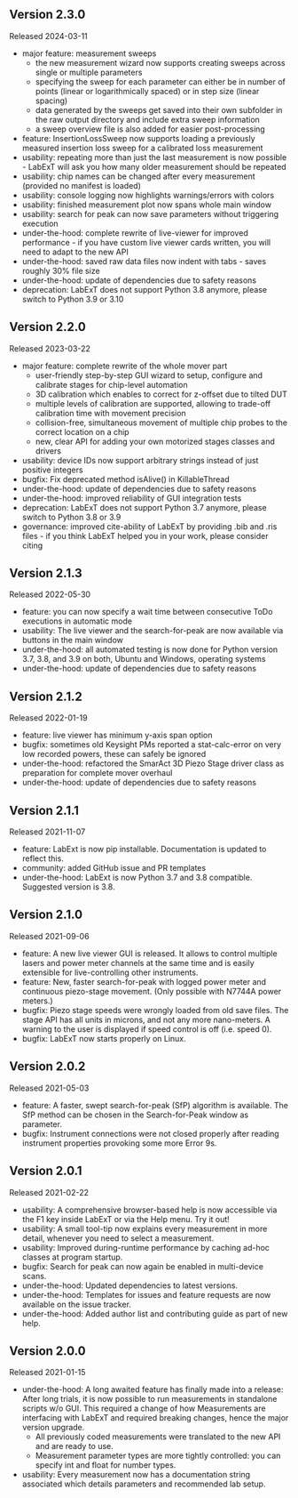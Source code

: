 ## Version 2.3.0
Released 2024-03-11

* major feature: measurement sweeps
  * the new measurement wizard now supports creating sweeps across single or multiple parameters
  * specifying the sweep for each parameter can either be in number of points (linear or logarithmically spaced) or in step size (linear spacing)
  * data generated by the sweeps get saved into their own subfolder in the raw output directory and include extra sweep information
  * a sweep overview file is also added for easier post-processing
* feature: InsertionLossSweep now supports loading a previously measured insertion loss sweep for a calibrated loss measurement
* usability: repeating more than just the last measurement is now possible - LabExT will ask you how many older measurement should be repeated
* usability: chip names can be changed after every measurement (provided no manifest is loaded)
* usability: console logging now highlights warnings/errors with colors
* usability: finished measurement plot now spans whole main window
* usability: search for peak can now save parameters without triggering execution
* under-the-hood: complete rewrite of live-viewer for improved performance - if you have custom live viewer cards written, you will need to adapt to the new API
* under-the-hood: saved raw data files now indent with tabs - saves roughly 30% file size
* under-the-hood: update of dependencies due to safety reasons
* deprecation: LabExT does not support Python 3.8 anymore, please switch to Python 3.9 or 3.10

## Version 2.2.0
Released 2023-03-22

* major feature: complete rewrite of the whole mover part
  * user-friendly step-by-step GUI wizard to setup, configure and calibrate stages for chip-level automation
  * 3D calibration which enables to correct for z-offset due to tilted DUT
  * multiple levels of calibration are supported, allowing to trade-off calibration time with movement precision
  * collision-free, simultaneous movement of multiple chip probes to the correct location on a chip 
  * new, clear API for adding your own motorized stages classes and drivers
* usability: device IDs now support arbitrary strings instead of just positive integers
* bugfix: Fix deprecated method isAlive() in KillableThread
* under-the-hood: update of dependencies due to safety reasons
* under-the-hood: improved reliability of GUI integration tests
* deprecation: LabExT does not support Python 3.7 anymore, please switch to Python 3.8 or 3.9
* governance: improved cite-ability of LabExT by providing .bib and .ris files - if you think LabExT helped you in your work, please consider citing

## Version 2.1.3
Released 2022-05-30

* feature: you can now specify a wait time between consecutive ToDo executions in automatic mode
* usability: The live viewer and the search-for-peak are now available via buttons in the main window
* under-the-hood: all automated testing is now done for Python version 3.7, 3.8, and 3.9 on both, Ubuntu and Windows, operating systems
* under-the-hood: update of dependencies due to safety reasons

## Version 2.1.2
Released 2022-01-19

* feature: live viewer has minimum y-axis span option
* bugfix: sometimes old Keysight PMs reported a stat-calc-error on very low recorded powers, these can safely be ignored
* under-the-hood: refactored the SmarAct 3D Piezo Stage driver class as preparation for complete mover overhaul
* under-the-hood: update of dependencies due to safety reasons

## Version 2.1.1
Released 2021-11-07

* feature: LabExt is now pip installable. Documentation is updated to reflect this.
* community: added GitHub issue and PR templates
* under-the-hood: LabExt is now Python 3.7 and 3.8 compatible. Suggested version is 3.8.

## Version 2.1.0
Released 2021-09-06

* feature: A new live viewer GUI is released. It allows to control multiple lasers and power meter channels at the same time and is easily extensible for live-controlling other instruments.
* feature: New, faster search-for-peak with logged power meter and continuous piezo-stage movement. (Only possible with N7744A power meters.)
* bugfix: Piezo stage speeds were wrongly loaded from old save files. The stage API has all units in microns, and not any more nano-meters. A warning to the user is displayed if speed control is off (i.e. speed 0).
* bugfix: LabExT now starts properly on Linux.

## Version 2.0.2
Released 2021-05-03

* feature: A faster, swept search-for-peak (SfP) algorithm is available. The SfP method can be chosen in the Search-for-Peak window as parameter.
* bugfix: Instrument connections were not closed properly after reading instrument properties provoking some more Error 9s.

## Version 2.0.1
Released 2021-02-22

* usability: A comprehensive browser-based help is now accessible via the F1 key inside LabExT or via the Help menu. Try it out!
* usability: A small tool-tip now explains every measurement in more detail, whenever you need to select a measurement.
* usability: Improved during-runtime performance by caching ad-hoc classes at program startup.
* bugfix: Search for peak can now again be enabled in multi-device scans.
* under-the-hood: Updated dependencies to latest versions.
* under-the-hood: Templates for issues and feature requests are now available on the issue tracker.
* under-the-hood: Added author list and contributing guide as part of new help.

## Version 2.0.0
Released 2021-01-15

* under-the-hood: A long awaited feature has finally made into a release: After long trials, it is now possible to run measurements in standalone scripts w/o GUI. This required a change of how Measurements are interfacing with LabExT and required breaking changes, hence the major version upgrade.
  * All previously coded measurements were translated to the new API and are ready to use.
  * Measurement parameter types are more tightly controlled: you can specify int and float for number types.
* usability: Every measurement now has a documentation string associated which details parameters and recommended lab setup.
